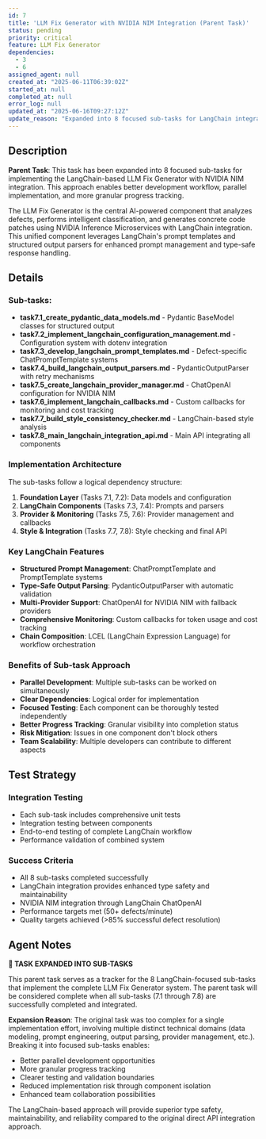 ```yaml
---
id: 7
title: 'LLM Fix Generator with NVIDIA NIM Integration (Parent Task)'
status: pending
priority: critical
feature: LLM Fix Generator
dependencies:
  - 3
  - 6
assigned_agent: null
created_at: "2025-06-11T06:39:02Z"
started_at: null
completed_at: null
error_log: null
updated_at: "2025-06-16T09:27:12Z"
update_reason: "Expanded into 8 focused sub-tasks for LangChain integration"
---
```


## Description

**Parent Task**: This task has been expanded into 8 focused sub-tasks for implementing the LangChain-based LLM Fix Generator with NVIDIA NIM integration. This approach enables better development workflow, parallel implementation, and more granular progress tracking.

The LLM Fix Generator is the central AI-powered component that analyzes defects, performs intelligent classification, and generates concrete code patches using NVIDIA Inference Microservices with LangChain integration. This unified component leverages LangChain's prompt templates and structured output parsers for enhanced prompt management and type-safe response handling.

## Details

### Sub-tasks:

- **task7.1_create_pydantic_data_models.md** - Pydantic BaseModel classes for structured output
- **task7.2_implement_langchain_configuration_management.md** - Configuration system with dotenv integration
- **task7.3_develop_langchain_prompt_templates.md** - Defect-specific ChatPromptTemplate systems
- **task7.4_build_langchain_output_parsers.md** - PydanticOutputParser with retry mechanisms
- **task7.5_create_langchain_provider_manager.md** - ChatOpenAI configuration for NVIDIA NIM
- **task7.6_implement_langchain_callbacks.md** - Custom callbacks for monitoring and cost tracking
- **task7.7_build_style_consistency_checker.md** - LangChain-based style analysis
- **task7.8_main_langchain_integration_api.md** - Main API integrating all components

### Implementation Architecture

The sub-tasks follow a logical dependency structure:

1. **Foundation Layer** (Tasks 7.1, 7.2): Data models and configuration
2. **LangChain Components** (Tasks 7.3, 7.4): Prompts and parsers
3. **Provider & Monitoring** (Tasks 7.5, 7.6): Provider management and callbacks  
4. **Style & Integration** (Tasks 7.7, 7.8): Style checking and final API

### Key LangChain Features

- **Structured Prompt Management**: ChatPromptTemplate and PromptTemplate systems
- **Type-Safe Output Parsing**: PydanticOutputParser with automatic validation
- **Multi-Provider Support**: ChatOpenAI for NVIDIA NIM with fallback providers
- **Comprehensive Monitoring**: Custom callbacks for token usage and cost tracking
- **Chain Composition**: LCEL (LangChain Expression Language) for workflow orchestration

### Benefits of Sub-task Approach

- **Parallel Development**: Multiple sub-tasks can be worked on simultaneously
- **Clear Dependencies**: Logical order for implementation
- **Focused Testing**: Each component can be thoroughly tested independently
- **Better Progress Tracking**: Granular visibility into completion status
- **Risk Mitigation**: Issues in one component don't block others
- **Team Scalability**: Multiple developers can contribute to different aspects

## Test Strategy

### Integration Testing
- Each sub-task includes comprehensive unit tests
- Integration testing between components
- End-to-end testing of complete LangChain workflow
- Performance validation of combined system

### Success Criteria
- All 8 sub-tasks completed successfully
- LangChain integration provides enhanced type safety and maintainability
- NVIDIA NIM integration through LangChain ChatOpenAI
- Performance targets met (50+ defects/minute)
- Quality targets achieved (>85% successful defect resolution)

## Agent Notes

**🔄 TASK EXPANDED INTO SUB-TASKS**

This parent task serves as a tracker for the 8 LangChain-focused sub-tasks that implement the complete LLM Fix Generator system. The parent task will be considered complete when all sub-tasks (7.1 through 7.8) are successfully completed and integrated.

**Expansion Reason**: The original task was too complex for a single implementation effort, involving multiple distinct technical domains (data modeling, prompt engineering, output parsing, provider management, etc.). Breaking it into focused sub-tasks enables:

- Better parallel development opportunities
- More granular progress tracking  
- Clearer testing and validation boundaries
- Reduced implementation risk through component isolation
- Enhanced team collaboration possibilities

The LangChain-based approach will provide superior type safety, maintainability, and reliability compared to the original direct API integration approach. 